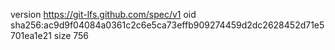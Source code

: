 version https://git-lfs.github.com/spec/v1
oid sha256:ac9d9f04084a0361c2c6e5ca73effb909274459d2dc2628452d71e5701ea1e21
size 756
